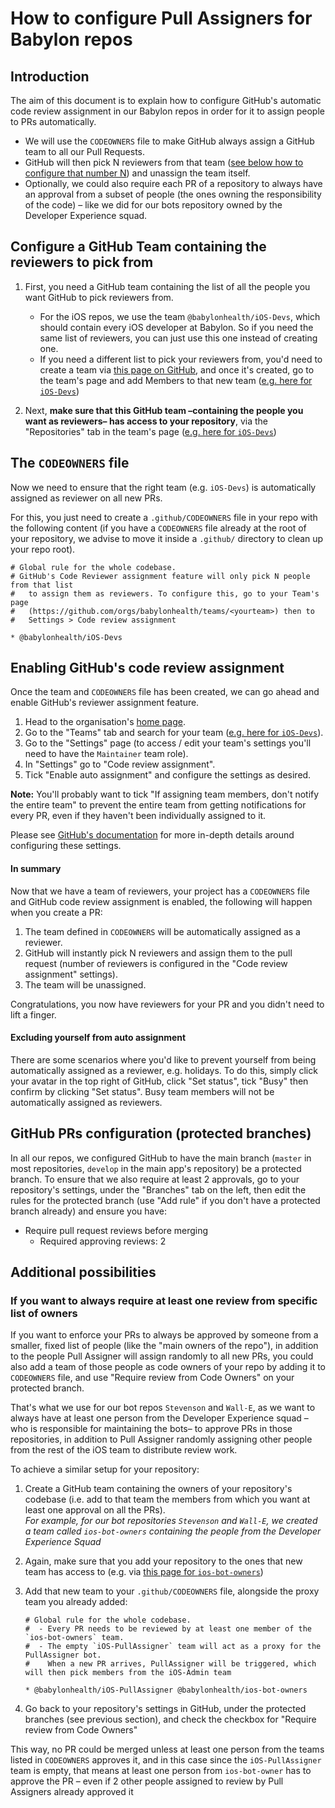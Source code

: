 # How to configure Pull Assigners for Babylon repos

## Introduction

The aim of this document is to explain how to configure GitHub's automatic code review assignment in our Babylon repos in order for it to assign people to PRs automatically.

- We will use the `CODEOWNERS` file to make GitHub always assign a GitHub team to all our Pull Requests.
- GitHub will then pick N reviewers from that team ([see below how to configure that number N](#enabling-github-s-code-review-assignment)) and unassign the team itself.
- Optionally, we could also require each PR of a repository to always have an approval from a subset of people (the ones owning the responsibility of the code) – like we did for our bots repository owned by the Developer Experience squad.

## Configure a GitHub Team containing the reviewers to pick from

1. First, you need a GitHub team containing the list of all the people you want GitHub to pick reviewers from.

   * For the iOS repos, we use the team `@babylonhealth/iOS-Devs`, which should contain every iOS developer at Babylon. So if you need the same list of reviewers, you can just use this one instead of creating one.
   * If you need a different list to pick your reviewers from, you'd need to create a team via [this page on GitHub](https://github.com/orgs/babylonhealth/new-team), and once it's created, go to the team's page and add Members to that new team ([e.g. here for `iOS-Devs`](https://github.com/orgs/babylonhealth/teams/iOS-Devs/members))

2. Next, **make sure that this GitHub team –containing the people you want as reviewers– has access to your repository**, via the "Repositories" tab in the team's page ([e.g. here for `iOS-Devs`](https://github.com/orgs/babylonhealth/teams/iOS-Devs/repositories))

## The `CODEOWNERS` file

Now we need to ensure that the right team (e.g. `iOS-Devs`) is automatically assigned as reviewer on all new PRs.

For this, you just need to create a `.github/CODEOWNERS` file in your repo with the following content (if you have a `CODEOWNERS` file already at the root of your repository, we advise to move it inside a `.github/` directory to clean up your repo root).

```
# Global rule for the whole codebase.
# GitHub's Code Reviewer assignment feature will only pick N people from that list
#   to assign them as reviewers. To configure this, go to your Team's page
#   (https://github.com/orgs/babylonhealth/teams/<yourteam>) then to
#   Settings > Code review assignment

* @babylonhealth/iOS-Devs
```

## Enabling GitHub's code review assignment

Once the team and `CODEOWNERS` file has been created, we can go ahead and enable GitHub's reviewer assignment feature.

1. Head to the organisation's [home page](https://github.com/babylonhealth).
2. Go to the "Teams" tab and search for your team ([e.g. here for `iOS-Devs`](https://github.com/orgs/babylonhealth/teams/ios-devs)).
3. Go to the "Settings" page (to access / edit your team's settings you'll need to have the `Maintainer` team role).
4. In "Settings" go to "Code review assignment".
5. Tick "Enable auto assignment" and configure the settings as desired. 

**Note:** You'll probably want to tick "If assigning team members, don't notify the entire team" to prevent the entire team from getting notifications for every PR, even if they haven't been individually assigned to it.

Please see [GitHub's documentation](https://help.github.com/en/github/setting-up-and-managing-organizations-and-teams/managing-code-review-assignment-for-your-team) for more in-depth details around configuring these settings.

#### In summary

Now that we have a team of reviewers, your project has a `CODEOWNERS` file and GitHub code review assignment is enabled, the following will happen when you create a PR:

1. The team defined in `CODEOWNERS` will be automatically assigned as a reviewer.
2. GitHub will instantly pick N reviewers and assign them to the pull request (number of reviewers is configured in the "Code review assignment" settings).
3. The team will be unassigned.

Congratulations, you now have reviewers for your PR and you didn't need to lift a finger.

#### Excluding yourself from auto assignment

There are some scenarios where you'd like to prevent yourself from being automatically assigned as a reviewer, e.g. holidays. To do this, simply click your avatar in the top right of GitHub, click "Set status", tick "Busy" then confirm by clicking "Set status". Busy team members will not be automatically assigned as reviewers.

## GitHub PRs configuration (protected branches)

In all our repos, we configured GitHub to have the main branch (`master` in most repositories, `develop` in the main app's repository) be a protected branch. To ensure that we also require at least 2 approvals, go to your repository's settings, under the "Branches" tab on the left, then edit the rules for the protected branch (use "Add rule" if you don't have a protected branch already) and ensure you have:

 - Require pull request reviews before merging
   - Required approving reviews: 2

## Additional possibilities

### If you want to always require at least one review from specific list of owners

If you want to enforce your PRs to always be approved by someone from a smaller, fixed list of people (like the "main owners of the repo"), in addition to the people Pull Assigner will assign randomly to all new PRs, you could also add a team of those people as code owners of your repo by adding it to `CODEOWNERS` file, and use "Require review from Code Owners" on your protected branch.

That's what we use for our bot repos `Stevenson` and `Wall-E`, as we want to always have at least one person from the Developer Experience squad –who is responsible for maintaining the bots– to approve PRs in those repositories, in addition to Pull Assigner randomly assigning other people from the rest of the iOS team to distribute review work.

To achieve a similar setup for your repository:

1. Create a GitHub team containing the owners of your repository's codebase (i.e. add to that team the members from which you want at least one approval on all the PRs).  
   _For example, for our bot repositories `Stevenson` and `Wall-E`, we created a team called `ios-bot-owners` containing the people from the Developer Experience Squad_

2. Again, make sure that you add your repository to the ones that new team has access to (e.g. via [this page for `ios-bot-owners`](https://github.com/orgs/babylonhealth/teams/ios-bot-owners/repositories))
3. Add that new team to your `.github/CODEOWNERS` file, alongside the proxy team you already added:  

    ```
    # Global rule for the whole codebase.
    #  - Every PR needs to be reviewed by at least one member of the `ios-bot-owners` team.
    #  - The empty `iOS-PullAssigner` team will act as a proxy for the PullAssigner bot.
    #    When a new PR arrives, PullAssigner will be triggered, which will then pick members from the iOS-Admin team
    
    * @babylonhealth/iOS-PullAssigner @babylonhealth/ios-bot-owners
    ```

4. Go back to your repository's settings in GitHub, under the protected branches (see previous section), and check the checkbox for "Require review from Code Owners"

This way, no PR could be merged unless at least one person from the teams listed in `CODEOWNERS` approves it, and in this case since the `iOS-PullAssigner` team is empty, that means at least one person from `ios-bot-owner` has to approve the PR – even if 2 other people assigned to review by Pull Assigners already approved it
